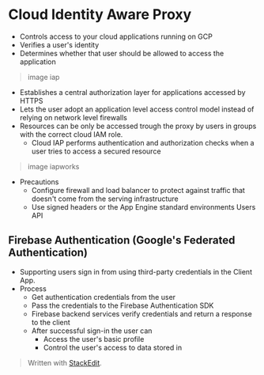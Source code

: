 
# Cloud Identity Aware Proxy

- Controls access to your cloud applications running on GCP
- Verifies a user's identity
- Determines whether that user should be allowed to access the application
> image iap
- Establishes a central authorization layer for applications accessed by HTTPS
- Lets the user adopt an application level access control model instead of relying on network level firewalls
- Resources can be only be accessed trough the proxy by users in groups with the correct cloud IAM role.
	- Cloud IAP performs authentication and authorization checks when a user tries to access a secured resource
> image iapworks
- Precautions
	- Configure firewall and load balancer to protect against traffic that doesn't come from the serving infrastructure
	- Use signed headers or the App Engine standard environments Users API

## Firebase Authentication (Google's Federated Authentication)
- Supporting users sign in from using third-party credentials in the Client App.
- Process
	- Get authentication credentials from the user
	- Pass the credentials to the Firebase Authentication SDK
	- Firebase backend services verify credentials and return a response to the client
	- After successful sign-in the user can
		- Access the user's basic profile
		- Control the user's access to data stored in 


> Written with [StackEdit](https://stackedit.io/).
<!--stackedit_data:
eyJoaXN0b3J5IjpbLTE0MDA3ODI1MzVdfQ==
-->